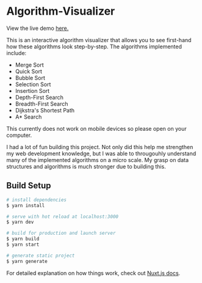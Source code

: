 # Algorithm-Visualizer

View the live demo [here.](https://zaidsbaghal-algorithm-visualizer.netlify.app/)

This is an interactive algorithm visualizer that allows you to see first-hand how these algorithms look step-by-step. 
The algorithms implemented include: 

* Merge Sort
* Quick Sort
* Bubble Sort
* Selection Sort
* Insertion Sort
* Depth-First Search
* Breadth-First Search
* Dijkstra's Shortest Path 
* A* Search

This currently does not work on mobile devices so please open on your computer.

I had a lot of fun building this project. Not only did this help me strengthen my web development knowledge, but I was able to througouhly understand many of the implemented algorithms on a micro scale. My grasp on data structures and algorithms is much stronger due to building this. 

## Build Setup

```bash
# install dependencies
$ yarn install

# serve with hot reload at localhost:3000
$ yarn dev

# build for production and launch server
$ yarn build
$ yarn start

# generate static project
$ yarn generate
```

For detailed explanation on how things work, check out [Nuxt.js docs](https://nuxtjs.org).
